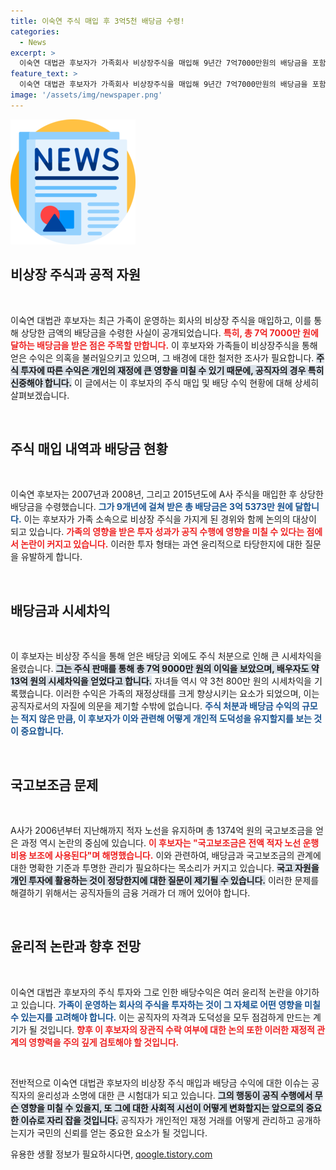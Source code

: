 ```yaml
---
title: 이숙연 주식 매입 후 3억5천 배당금 수령!
categories:
  - News
excerpt: >
  이숙연 대법관 후보자가 가족회사 비상장주식을 매입해 9년간 7억7000만원의 배당금을 포함해 약 13억원의 시세차익을 올린 사실이 드러나 논란이 일고 있다. 가족 찬스를 인정한 이 후보자의 해명이 계속 회자되고 있다.
feature_text: >
  이숙연 대법관 후보자가 가족회사 비상장주식을 매입해 9년간 7억7000만원의 배당금을 포함해 약 13억원의 시세차익을 올린 사실이 드러나 논란이 일고 있다. 가족 찬스를 인정한 이 후보자의 해명이 계속 회자되고 있다.
image: '/assets/img/newspaper.png'
---
```


<p><img src="/assets/img/newspaper.png" alt="kimp 속보" /></p>

<h2 data-ke-size="size26">비상장 주식과 공적 자원</h2>

<p data-ke-size="size16">&nbsp;</p>

<p>이숙연 대법관 후보자는 최근 가족이 운영하는 회사의 비상장 주식을 매입하고, 이를 통해 상당한 금액의 배당금을 수령한 사실이 공개되었습니다. <b><span style="color: #ee2323;">특히, 총 7억 7000만 원에 달하는 배당금을 받은 점은 주목할 만합니다.</span></b> 이 후보자와 가족들이 비상장주식을 통해 얻은 수익은 의혹을 불러일으키고 있으며, 그 배경에 대한 철저한 조사가 필요합니다. <b><span style="background-color: #21538527;">주식 투자에 따른 수익은 개인의 재정에 큰 영향을 미칠 수 있기 때문에, 공직자의 경우 특히 신중해야 합니다.</span></b> 이 글에서는 이 후보자의 주식 매입 및 배당 수익 현황에 대해 상세히 살펴보겠습니다.</p>

<p data-ke-size="size16">&nbsp;</p>

<h2 data-ke-size="size26">주식 매입 내역과 배당금 현황</h2>

<p data-ke-size="size16">&nbsp;</p>

<p>이숙연 후보자는 2007년과 2008년, 그리고 2015년도에 A사 주식을 매입한 후 상당한 배당금을 수령했습니다. <b><span style="color: #1a5490;">그가 9개년에 걸쳐 받은 총 배당금은 3억 5373만 원에 달합니다.</span></b> 이는 후보자가 가족 소속으로 비상장 주식을 가지게 된 경위와 함께 논의의 대상이 되고 있습니다. <b><span style="color: #ee2323;">가족의 영향을 받은 투자 성과가 공직 수행에 영향을 미칠 수 있다는 점에서 논란이 커지고 있습니다.</span></b> 이러한 투자 형태는 과연 윤리적으로 타당한지에 대한 질문을 유발하게 합니다. </p>

<p data-ke-size="size16">&nbsp;</p>

<h2 data-ke-size="size26">배당금과 시세차익</h2>

<p data-ke-size="size16">&nbsp;</p>

<p>이 후보자는 비상장 주식을 통해 얻은 배당금 외에도 주식 처분으로 인해 큰 시세차익을 올렸습니다. <b><span style="background-color: #21538527;">그는 주식 판매를 통해 총 7억 9000만 원의 이익을 보았으며, 배우자도 약 13억 원의 시세차익을 얻었다고 합니다.</span></b> 자녀들 역시 약 3천 800만 원의 시세차익을 기록했습니다. 이러한 수익은 가족의 재정상태를 크게 향상시키는 요소가 되었으며, 이는 공직자로서의 자질에 의문을 제기할 수밖에 없습니다. <b><span style="color: #1a5490;">주식 처분과 배당금 수익의 규모는 적지 않은 만큼, 이 후보자가 이와 관련해 어떻게 개인적 도덕성을 유지할지를 보는 것이 중요합니다.</span></b></p>

<p data-ke-size="size16">&nbsp;</p>

<h2 data-ke-size="size26">국고보조금 문제</h2>

<p data-ke-size="size16">&nbsp;</p>

<p>A사가 2006년부터 지난해까지 적자 노선을 유지하며 총 1374억 원의 국고보조금을 얻은 과정 역시 논란의 중심에 있습니다. <b><span style="color: #ee2323;">이 후보자는 "국고보조금은 전액 적자 노선 운행 비용 보조에 사용된다"며 해명했습니다.</span></b> 이와 관련하여, 배당금과 국고보조금의 관계에 대한 명확한 기준과 투명한 관리가 필요하다는 목소리가 커지고 있습니다. <b><span style="background-color: #21538527;">국고 자원을 개인 투자에 활용하는 것이 정당한지에 대한 질문이 제기될 수 있습니다.</span></b> 이러한 문제를 해결하기 위해서는 공직자들의 금융 거래가 더 깨어 있어야 합니다.</p>

<p data-ke-size="size16">&nbsp;</p>

<h2 data-ke-size="size26">윤리적 논란과 향후 전망</h2>

<p data-ke-size="size16">&nbsp;</p>

<p>이숙연 대법관 후보자의 주식 투자와 그로 인한 배당수익은 여러 윤리적 논란을 야기하고 있습니다. <b><span style="color: #1a5490;">가족이 운영하는 회사의 주식을 투자하는 것이 그 자체로 어떤 영향을 미칠 수 있는지를 고려해야 합니다.</span></b> 이는 공직자의 자격과 도덕성을 모두 점검하게 만드는 계기가 될 것입니다. <b><span style="color: #ee2323;">향후 이 후보자의 장관직 수락 여부에 대한 논의 또한 이러한 재정적 관계의 영향력을 주의 깊게 검토해야 할 것입니다.</span></b></p>

<p data-ke-size="size16">&nbsp;</p>

<p>전반적으로 이숙연 대법관 후보자의 비상장 주식 매입과 배당금 수익에 대한 이슈는 공직자의 윤리성과 소명에 대한 큰 시험대가 되고 있습니다. <b><span style="background-color: #21538527;">그의 행동이 공직 수행에서 무슨 영향을 미칠 수 있을지, 또 그에 대한 사회적 시선이 어떻게 변화할지는 앞으로의 중요한 이슈로 자리 잡을 것입니다.</span></b> 공직자가 개인적인 재정 거래를 어떻게 관리하고 공개하는지가 국민의 신뢰를 얻는 중요한 요소가 될 것입니다.</p>
유용한 생활 정보가 필요하시다면, <a href="https://qoogle.tistory.com" rel="dofollow">qoogle.tistory.com</a>


